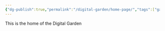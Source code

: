```yaml
---
{"dg-publish":true,"permalink":"/digital-garden/home-page/","tags":["gardenEntry"]}
---
```


This is the home of the Digital Garden